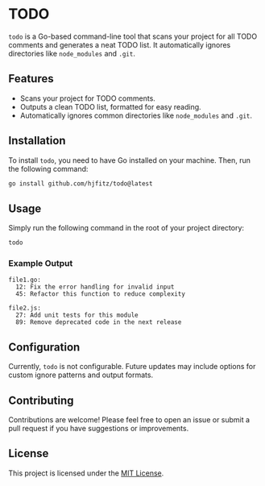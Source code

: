 # TODO

`todo` is a Go-based command-line tool that scans your project for all TODO comments and generates a neat TODO list. It automatically ignores directories like `node_modules` and `.git`.

## Features

- Scans your project for TODO comments.
- Outputs a clean TODO list, formatted for easy reading.
- Automatically ignores common directories like `node_modules` and `.git`.

## Installation

To install `todo`, you need to have Go installed on your machine. Then, run the following command:

```bash
go install github.com/hjfitz/todo@latest
```

## Usage

Simply run the following command in the root of your project directory:

```bash
todo
```

### Example Output

```plaintext
file1.go:
  12: Fix the error handling for invalid input
  45: Refactor this function to reduce complexity

file2.js:
  27: Add unit tests for this module
  89: Remove deprecated code in the next release
```

## Configuration

Currently, `todo` is not configurable. Future updates may include options for custom ignore patterns and output formats.

## Contributing

Contributions are welcome! Please feel free to open an issue or submit a pull request if you have suggestions or improvements.

## License

This project is licensed under the [MIT License](LICENSE).
